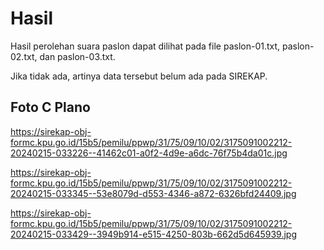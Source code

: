 # Hasil

Hasil perolehan suara paslon dapat dilihat pada file paslon-01.txt, paslon-02.txt, dan paslon-03.txt.

Jika tidak ada, artinya data tersebut belum ada pada SIREKAP.

## Foto C Plano

https://sirekap-obj-formc.kpu.go.id/15b5/pemilu/ppwp/31/75/09/10/02/3175091002212-20240215-033226--41462c01-a0f2-4d9e-a6dc-76f75b4da01c.jpg

https://sirekap-obj-formc.kpu.go.id/15b5/pemilu/ppwp/31/75/09/10/02/3175091002212-20240215-033345--53e8079d-d553-4346-a872-6326bfd24409.jpg

https://sirekap-obj-formc.kpu.go.id/15b5/pemilu/ppwp/31/75/09/10/02/3175091002212-20240215-033429--3949b914-e515-4250-803b-662d5d645939.jpg
